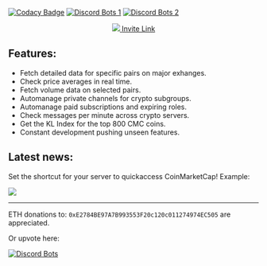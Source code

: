 [![Codacy Badge](https://api.codacy.com/project/badge/Grade/9dc99ab109574f63ba09427dbde80886)](https://www.codacy.com/app/ofonsk/TsukiBot?utm_source=github.com&utm_medium=referral&utm_content=OFRBG/TsukiBot&utm_campaign=badger)
[![Discord Bots 1](https://discordbots.org/api/widget/status/313452464399581194.png)](https://discordbots.org/bot/313452464399581194)
[![Discord Bots 2](https://discordbots.org/api/widget/servers/313452464399581194.png)](https://discordbots.org/bot/313452464399581194)

<p align="center">
  <a href="https://discordbots.org/bot/313452464399581194">
    <img src="https://imgur.com/95F1V53.png"/>
  </a>
  <a href="https://discordapp.com/oauth2/authorize?client_id=313452464399581194&scope=bot&permissions=268438608">Invite Link</a>
</p>


## Features:
+ Fetch detailed data for specific pairs on major exhanges.
+ Check price averages in real time.
+ Fetch volume data on selected pairs.
+ Automanage private channels for crypto subgroups.
+ Automanage paid subscriptions and expiring roles.
+ Check messages per minute across crypto servers.
+ Get the KL Index for the top 800 CMC coins.
+ Constant development pushing unseen features.

## Latest news:
Set the shortcut for your server to quickaccess CoinMarketCap!
Example:

![](https://imgur.com/2LT7Baz.png)

---

ETH donations to: `0xE2784BE97A7B993553F20c120c011274974EC505` are appreciated.

Or upvote here:

[![Discord Bots](https://discordbots.org/api/widget/313452464399581194.png)](https://discordbots.org/bot/313452464399581194)
